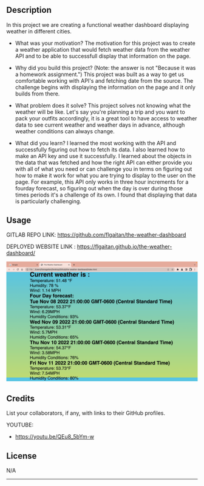 # <The-Weather-dashboard>

## Description
In this project we are creating a functional weather dashboard displaying weather in different cities.

- What was your motivation?
The motivation for this project was to create a weather application that would fetch weather data from the weather API and to be able to successfull display that information on the page.

- Why did you build this project? (Note: the answer is not "Because it was a homework assignment.")
This project was built as a way to get us comfortable working with API's and fetching date from the source. The challenge begins with displaying the information on the page and it only builds from there.

- What problem does it solve?
This project solves not knowing what the weather will be like. Let's say you're planning a trip and you want to pack your outfits accordingly, it is a great tool to have access to weather data to see current weather and weather days in advance, although weather conditions can always change.

- What did you learn?
I learned the most working with the API and successfully figuring out how to fetch its data. I also learned how to make an API key and use it successfully. I learned about the objects in the data that was fetched and how the right API can either provide you with all of what you need or can challenge you in terms on figuring out how to make it work for what you are trying to display to the user on the page. For example, this API only works in three hour increments for a fourday forecast, so figuring out when the day is over during those times periods it's a challenge of its own. I found that displaying that data is particularly challenging.


## Usage

GITLAB REPO LINK:
https://github.com/flgaitan/the-weather-dashboard


DEPLOYED WEBSITE LINK :
https://flgaitan.github.io/the-weather-dashboard/


![alt text](./assets/images/Screenshot%202022-weather-app.png)

## Credits

List your collaborators, if any, with links to their GitHub profiles.

YOUTUBE: 
- https://youtu.be/QEu8_5bYm-w


## License

N/A

---

